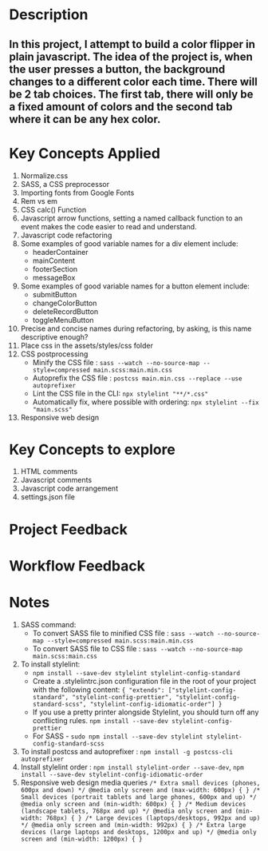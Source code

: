 # Description

## In this project, I attempt to build a color flipper in plain javascript. The idea of the project is, when the user presses a button, the background changes to a different color each time. There will be 2 tab choices. The first tab, there will only be a fixed amount of colors and the second tab where it can be any hex color.

# Key Concepts Applied

1. Normalize.css
2. SASS, a CSS preprocessor
3. Importing fonts from Google Fonts
4. Rem vs em
5. CSS calc() Function
6. Javascript arrow functions, setting a named callback function to an event makes the code easier to read and understand.
7. Javascript code refactoring
8. Some examples of good variable names for a div element include:
   - headerContainer
   - mainContent
   - footerSection
   - messageBox
9. Some examples of good variable names for a button element include:
   - submitButton
   - changeColorButton
   - deleteRecordButton
   - toggleMenuButton
10. Precise and concise names during refactoring, by asking, is this name descriptive enough?
11. Place css in the assets/styles/css folder
12. CSS postprocessing
    - Minify the CSS file : `sass --watch --no-source-map --style=compressed main.scss:main.min.css`
    - Autoprefix the CSS file : `postcss main.min.css --replace --use autoprefixer`
    - Lint the CSS file in the CLI: `npx stylelint "**/*.css"`
    - Automatically fix, where possible with ordering: `npx stylelint --fix "main.scss"`
13. Responsive web design

# Key Concepts to explore

1. HTML comments
2. Javascript comments
3. Javascript code arrangement
4. settings.json file

# Project Feedback

# Workflow Feedback

# Notes

1. SASS command:
   - To convert SASS file to minified CSS file : `sass --watch --no-source-map --style=compressed main.scss:main.min.css`
   - To convert SASS file to CSS file : `sass --watch --no-source-map main.scss:main.css`
2. To install stylelint:
    - `npm install --save-dev stylelint stylelint-config-standard`
    - Create a .stylelintrc.json configuration file in the root of your project with the following content: ```{
        "extends": ["stylelint-config-standard", "stylelint-config-prettier", "stylelint-config-standard-scss", "stylelint-config-idiomatic-order"]
        } ```
    - If you use a pretty printer alongside Stylelint, you should turn off any conflicting rules. `npm install --save-dev stylelint-config-prettier`
    - For SASS - `sudo npm install --save-dev stylelint stylelint-config-standard-scss`
3. To install postcss and autoprefixer : `npm install -g postcss-cli autoprefixer`
4. Install stylelint order : `npm install stylelint-order --save-dev`, `npm install --save-dev stylelint-config-idiomatic-order`
5. Responsive web design media queries
    `/* Extra small devices (phones, 600px and down) */
    @media only screen and (max-width: 600px) {
    }
    /* Small devices (portrait tablets and large phones, 600px and up) */
    @media only screen and (min-width: 600px) {
    }
    /* Medium devices (landscape tablets, 768px and up) */
    @media only screen and (min-width: 768px) {
    }
    /* Large devices (laptops/desktops, 992px and up) */
    @media only screen and (min-width: 992px) {
    }
    /* Extra large devices (large laptops and desktops, 1200px and up) */
    @media only screen and (min-width: 1200px) {
    }`

